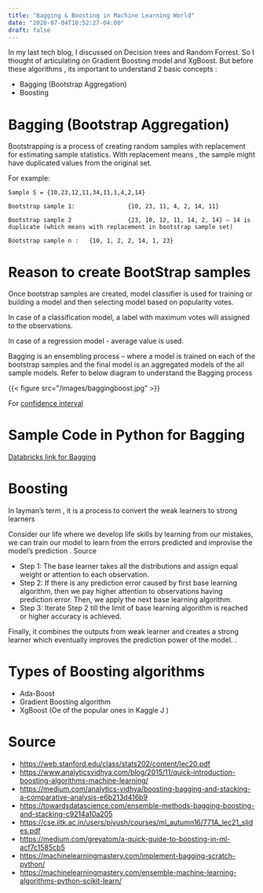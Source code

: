 ```yaml
---
title: "Bagging & Boosting in Machine Learning World"
date: "2020-07-04T10:52:27-04:00"
draft: false
---
```

In my last tech blog, I discussed on Decision trees and Random Forrest. So I thought of articulating on Gradient Boosting model and XgBoost. But before these algorithms , its important to understand 2 basic concepts :
* Bagging  (Bootstrap Aggregation)       
* Boosting

# Bagging (Bootstrap Aggregation)
Bootstrapping is a process of creating random samples with replacement for estimating sample statistics. With replacement means , the sample might have duplicated values from the original set.

For example:
```
Sample S = {10,23,12,11,34,11,1,4,2,14}

Bootstrap sample 1:               {10, 23, 11, 4, 2, 14, 11}

Bootstrap sample 2                {23, 10, 12, 11, 14, 2, 14} – 14 is duplicate (which means with replacement in bootstrap sample set)

Bootstrap sample n :   {10, 1, 2, 2, 14, 1, 23}
```

# Reason to create BootStrap samples

Once bootstrap samples are created, model classifier is used for training or building a model and then selecting model based on popularity votes.

In case of a classification model, a label with maximum votes will assigned to the observations.

In case of a regression model - average value is used.

Bagging is an ensembling process – where a model is trained on each of the bootstrap samples and the final model is an aggregated models of the all sample models.
Refer to below diagram to understand the Bagging process

{{< figure src="/images/baggingboost.jpg" >}}

For [confidence interval](http://hosted.jalt.org/test/PDF/Brown35.pdf)

# Sample Code in Python for Bagging
[Databricks link for Bagging](https://databricks-prod-cloudfront.cloud.databricks.com/public/4027ec902e239c93eaaa8714f173bcfc/2718522690254083/197903457957926/4283590658906401/latest.html)

# Boosting
In layman’s term , it is a process to convert the weak learners to strong learners

Consider our life where we develop life skills by learning from our mistakes, we can train our model to learn from the errors predicted and improvise the model’s prediction .
Source

* Step 1:  The base learner takes all the distributions and assign equal weight or attention to each observation.
* Step 2: If there is any prediction error caused by first base learning algorithm, then we pay higher attention to observations having prediction error. Then, we apply the next base learning algorithm.
* Step 3: Iterate Step 2 till the limit of base learning algorithm is reached or higher accuracy is achieved.

Finally, it combines the outputs from weak learner and creates a strong learner which eventually improves the prediction power of the model. .

# Types of Boosting algorithms

* Ada-Boost
* Gradient Boosting algorithm
* XgBoost (Oe of the popular ones in Kaggle J )

# Source

* https://web.stanford.edu/class/stats202/content/lec20.pdf     
* https://www.analyticsvidhya.com/blog/2015/11/quick-introduction-boosting-algorithms-machine-learning/     
* https://medium.com/analytics-vidhya/boosting-bagging-and-stacking-a-comparative-analysis-e6b213d416b9
* https://towardsdatascience.com/ensemble-methods-bagging-boosting-and-stacking-c9214a10a205
* https://cse.iitk.ac.in/users/piyush/courses/ml_autumn16/771A_lec21_slides.pdf
* https://medium.com/greyatom/a-quick-guide-to-boosting-in-ml-acf7c1585cb5
* https://machinelearningmastery.com/implement-bagging-scratch-python/       
* https://machinelearningmastery.com/ensemble-machine-learning-algorithms-python-scikit-learn/
